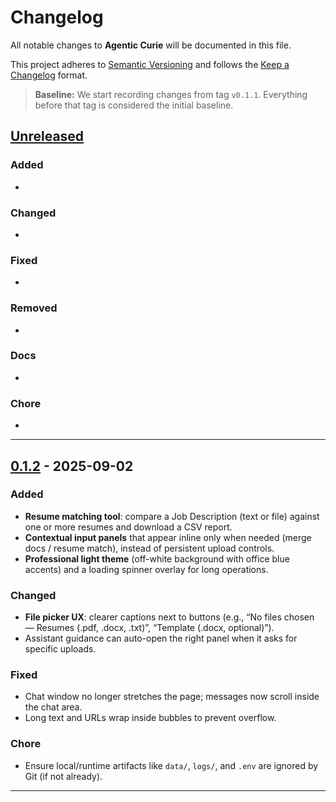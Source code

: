 # Changelog
All notable changes to **Agentic Curie** will be documented in this file.

This project adheres to [Semantic Versioning](https://semver.org/) and follows the
[Keep a Changelog](https://keepachangelog.com/en/1.1.0/) format.

> **Baseline:** We start recording changes from tag `v0.1.1`. Everything before that tag is considered the initial baseline.

## [Unreleased]

### Added
-

### Changed
-

### Fixed
-

### Removed
-

### Docs
-

### Chore
-

---

## [0.1.2] - 2025-09-02
### Added
- **Resume matching tool**: compare a Job Description (text or file) against one or more resumes and download a CSV report.
- **Contextual input panels** that appear inline only when needed (merge docs / resume match), instead of persistent upload controls.
- **Professional light theme** (off-white background with office blue accents) and a loading spinner overlay for long operations.

### Changed
- **File picker UX**: clearer captions next to buttons (e.g., “No files chosen — Resumes (.pdf, .docx, .txt)”, “Template (.docx, optional)”).
- Assistant guidance can auto-open the right panel when it asks for specific uploads.

### Fixed
- Chat window no longer stretches the page; messages now scroll inside the chat area.
- Long text and URLs wrap inside bubbles to prevent overflow.

### Chore
- Ensure local/runtime artifacts like `data/`, `logs/`, and `.env` are ignored by Git (if not already).

---

<!-- Template to use when cutting a release:
## [X.Y.Z] - YYYY-MM-DD
### Added
-
### Changed
-
### Fixed
-
### Removed
-
### Docs
-
### Chore
-
-->

<!-- Compare links -->
[Unreleased]: https://github.com/grey-ethics/agentic-curie/compare/v0.1.2...HEAD
[0.1.2]: https://github.com/grey-ethics/agentic-curie/compare/v0.1.1...v0.1.2

